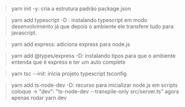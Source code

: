 >yarn init -y: cria a estrutura padrão package.json

>yarn add typescript -D : instalando typescript em modo desenvolvimento já que depois o ambiente ele transfere tudo para javascript.

>yarn add express: adiciona express para node.js

>yarn add @types/express -D: instalando tipos para que o ambiente entenda que é express e ter um auto complete

>yarn tsc --init: inicia projeto typescript tsconfig


>yarn add ts-node-dev -D: recurso para inicializar node.js
em scripts coloque -> "dev": "ts-node-dev --transpile-only src/server.ts"
agora apenas rodar yarn dev
